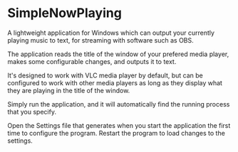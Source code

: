# SimpleNowPlaying
A lightweight application for Windows which can output your currently playing music to text, for streaming with software such as OBS.

The application reads the title of the window of your prefered media player, makes some configurable changes, and outputs it to text.

It's designed to work with VLC media player by default, but can be configured to work with other media players as long as they display what they are playing in the title of the window.

Simply run the application, and it will automatically find the running process that you specify.

Open the Settings file that generates when you start the application the first time to configure the program. Restart the program to load changes to the settings.

